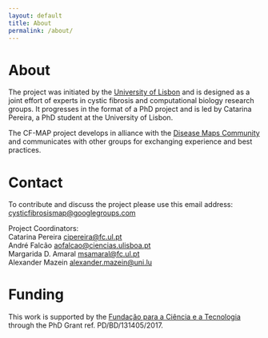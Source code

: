 ```yaml
---
layout: default
title: About
permalink: /about/
---
```


# About

The project was initiated by the [University of Lisbon](https://www.ulisboa.pt/en) and is designed as a joint effort of experts in cystic fibrosis and computational biology research groups. It progresses in the format of a PhD project and is led by Catarina Pereira, a PhD student at the University of Lisbon.  

The CF-MAP project develops in alliance with the [Disease Maps Community](http://disease-maps.org/) and communicates with other groups for exchanging experience and best practices.

# Contact

To contribute and discuss the project please use this email address: [cysticfibrosismap@googlegroups.com](mailto:cysticfibrosismap@googlegroups.com)  

Project Coordinators:  
Catarina Pereira [cipereira@fc.ul.pt](mailto:cipereira@fc.ul.pt)  
André Falcão [aofalcao@ciencias.ulisboa.pt](mailto:aofalcao@ciencias.ulisboa.pt)  
Margarida D. Amaral [msamaral@fc.ul.pt](mailto:msamaral@fc.ul.pt)  
Alexander Mazein [alexander.mazein@uni.lu](mailto:alexander.mazein@uni.lu) 

# Funding

This work is supported by the [Fundação para a Ciência e a Tecnologia](https://www.fct.mctes.pt/) through the PhD Grant ref. PD/BD/131405/2017.

